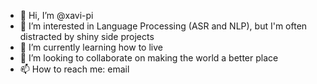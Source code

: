- 👋 Hi, I’m @xavi-pi
- 👀 I’m interested in Language Processing (ASR and NLP), but I'm often distracted by shiny side projects
- 🌱 I’m currently learning how to live
- 💞️ I’m looking to collaborate on making the world a better place
- 📫 How to reach me: email

<!---
xavi-pi/xavi-pi is a ✨ special ✨ repository because its `README.md` (this file) appears on your GitHub profile.
You can click the Preview link to take a look at your changes.
--->
